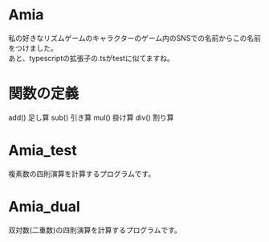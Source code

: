 # Amia
私の好きなリズムゲームのキャラクターのゲーム内のSNSでの名前からこの名前をつけました。<br>
あと、typescriptの拡張子の.tsがtestに似てますね。

# 関数の定義
add() 足し算
sub() 引き算
mul() 掛け算
div() 割り算
# Amia_test
複素数の四則演算を計算するプログラムです。<br>

# Amia_dual
双対数(二重数)の四則演算を計算するプログラムです。<br>
